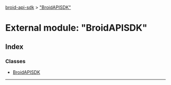 [broid-api-sdk](../README.md) > ["BroidAPISDK"](../modules/_broidapisdk_.md)



# External module: "BroidAPISDK"

## Index

### Classes

* [BroidAPISDK](../classes/_broidapisdk_.broidapisdk.md)



---
